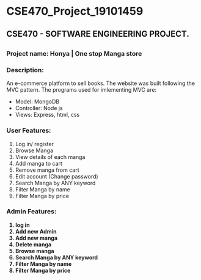 # CSE470_Project_19101459
<h2>CSE470 - SOFTWARE ENGINEERING PROJECT.<h2>
<h3><b>Project name: Honya | One stop Manga store</h3></b>



<h3>Description:</h3><p> An e-commerce platform to sell books. The website was built following the MVC pattern. The programs used for imlementing MVC are: <p>
<ul>
<li>Model: MongoDB</li>
<li>Controller: Node js</li>
<li>Views: Express, html, css </li>
</ul>

<h3><b>User Features:</h3></b>
<ol> 
  <li>Log in/ register </li>
  <li>Browse Manga </li>
  <li>View details of each manga </li>
  <li>Add manga to cart </li>
  <li>Remove manga from cart </li>
  <li>Edit account (Change password) </li>
  <li>Search Manga by ANY keyword </li>
  <li>Filter Manga by name </li>
  <li>Filter Manga by price </li>
</ol>
<h3><b>Admin Features:</h3><b>
    <ol>
    <li>log in</li>
    <li>Add new Admin</li>
    <li>Add new manga</li>
    <li>Delete manga</li>
    <li>Browse manga</li>
    <li>Search Manga by ANY keyword</li>
    <li>Filter Manga by name</li>
    <li>Filter Manga by price</li>
</ol>
